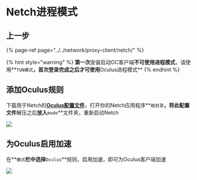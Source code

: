 # Netch进程模式

## 上一步

{% page-ref page="../../network/proxy-client/netch/" %}

{% hint style="warning" %}
**第一次**安装启动OC客户端**不可使用进程模式**，请使用**`TUN模式`**，首次登录完成之后才可使用**Oculus进程模式**
{% endhint %}

## 添加Oculus规则

下载用于Netch的[**Oculus配置文件**](https://cdn.jsdelivr.net/gh/eyw015/Oculus-guide-China/img/netch/Oculus-Netch.zip)，打开你的Netch应用程序**`根目录`**，将此配置文件**解压之后**放入**`mode`**文件夹，重新启动Netch

![](https://cdn.jsdelivr.net/gh/EYW-015/Oculus-guide-China/img/netch/netch3.png)

## 为Oculus启用加速

在**`模式`**栏中选择**`Oculus`**规则，启用加速，即可为Oculus客户端加速

![](https://cdn.jsdelivr.net/gh/EYW-015/Oculus-guide-China/img/netch/netch_mode.png)

